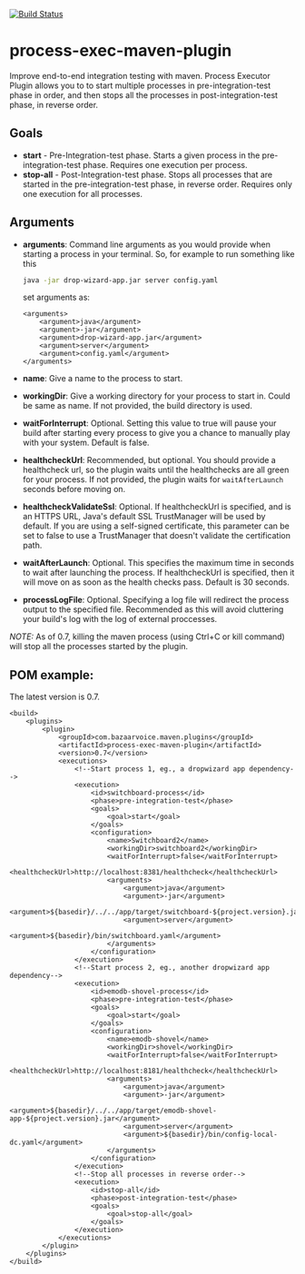 [![Build Status](https://travis-ci.org/bazaarvoice/maven-process-plugin.svg?branch=master)](https://travis-ci.org/bazaarvoice/maven-process-plugin)

process-exec-maven-plugin
========================

Improve end-to-end integration testing with maven. Process Executor Plugin allows you to to start multiple processes in pre-integration-test phase in order, and then stops all the processes in post-integration-test phase, in reverse order. 

## Goals
* __start__ - Pre-Integration-test phase. Starts a given process in the pre-integration-test phase. Requires one execution per process.
* __stop-all__ - Post-Integration-test phase. Stops all processes that are started in the pre-integration-test phase, in reverse order. Requires only one execution for all processes. 

## Arguments
* __arguments__: Command line arguments as you would provide when starting a process in your terminal. So, for example to run something like this
    ```bash
    java -jar drop-wizard-app.jar server config.yaml
    ```

    set arguments as:

    ```
    <arguments>
        <argument>java</argument>
        <argument>-jar</argument>
        <argument>drop-wizard-app.jar</argument>
        <argument>server</argument>
        <argument>config.yaml</argument>
    </arguments>
    ```
* __name__: Give a name to the process to start.
* __workingDir__: Give a working directory for your process to start in. Could be same as name. If not provided, the build directory is used.
* __waitForInterrupt__: Optional. Setting this value to true will pause your build after starting every process to give you a chance to manually play with your system. Default is false.
* __healthcheckUrl__: Recommended, but optional. You should provide a healthcheck url, so the plugin waits until the healthchecks are all green for your process. If not provided, the plugin waits for `waitAfterLaunch` seconds before moving on.
* __healthcheckValidateSsl__: Optional.  If healthcheckUrl is specified, and is an HTTPS URL, Java's default SSL TrustManager will be used by default.  If you are using a self-signed certificate, this parameter can be set to false to use a TrustManager that doesn't validate the certification path.
* __waitAfterLaunch__: Optional. This specifies the maximum time in seconds to wait after launching the process. If healthcheckUrl is specified, then it will move on as soon as the health checks pass. Default is 30 seconds.
* __processLogFile__: Optional. Specifying a log file will redirect the process output to the specified file. Recommended as this will avoid cluttering your build's log with the log of external proccesses.

*NOTE:* As of 0.7, killing the maven process (using Ctrl+C or kill <pid> command) will stop all the processes started by the plugin.
## POM example:
The latest version is 0.7.

    <build>
        <plugins>
            <plugin>
                <groupId>com.bazaarvoice.maven.plugins</groupId>
                <artifactId>process-exec-maven-plugin</artifactId>
                <version>0.7</version>
                <executions>
                    <!--Start process 1, eg., a dropwizard app dependency-->
                    <execution>
                        <id>switchboard-process</id>
                        <phase>pre-integration-test</phase>
                        <goals>
                            <goal>start</goal>
                        </goals>
                        <configuration>
                            <name>Switchboard2</name>
                            <workingDir>switchboard2</workingDir>
                            <waitForInterrupt>false</waitForInterrupt>
                            <healthcheckUrl>http://localhost:8381/healthcheck</healthcheckUrl>
                            <arguments>
                                <argument>java</argument>
                                <argument>-jar</argument>
                                <argument>${basedir}/../../app/target/switchboard-${project.version}.jar</argument>
                                <argument>server</argument>
                                <argument>${basedir}/bin/switchboard.yaml</argument>
                            </arguments>
                        </configuration>
                    </execution>
                    <!--Start process 2, eg., another dropwizard app dependency-->
                    <execution>
                        <id>emodb-shovel-process</id>
                        <phase>pre-integration-test</phase>
                        <goals>
                            <goal>start</goal>
                        </goals>
                        <configuration>
                            <name>emodb-shovel</name>
                            <workingDir>shovel</workingDir>
                            <waitForInterrupt>false</waitForInterrupt>
                            <healthcheckUrl>http://localhost:8181/healthcheck</healthcheckUrl>
                            <arguments>
                                <argument>java</argument>
                                <argument>-jar</argument>
                                <argument>${basedir}/../../app/target/emodb-shovel-app-${project.version}.jar</argument>
                                <argument>server</argument>
                                <argument>${basedir}/bin/config-local-dc.yaml</argument>
                            </arguments>
                        </configuration>
                    </execution>
                    <!--Stop all processes in reverse order-->
                    <execution>
                        <id>stop-all</id>
                        <phase>post-integration-test</phase>
                        <goals>
                            <goal>stop-all</goal>
                        </goals>
                    </execution>
                </executions>
            </plugin>
        </plugins>
    </build>
       
    
